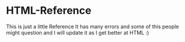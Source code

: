 # HTML-Reference
This is just a little Reference It has many errors and some of this people might question and I will update it as I get better at HTML :)
